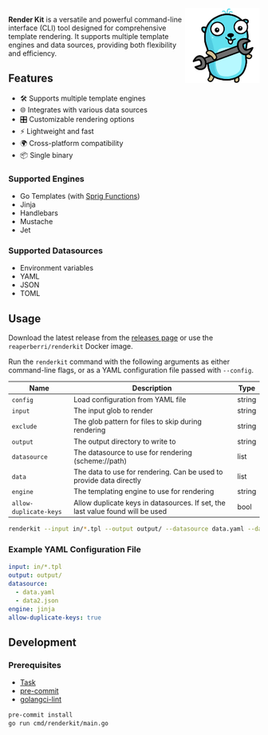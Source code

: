 <img src="assets/logo.svg" alt="Render Kit Logo" width="150px" align="right" />

**Render Kit** is a versatile and powerful command-line interface (CLI) tool designed for comprehensive template rendering. It supports multiple template engines and data sources, providing both flexibility and efficiency.

## Features

- 🛠️ Supports multiple template engines
- 🌐 Integrates with various data sources
- 🎛️ Customizable rendering options
- ⚡ Lightweight and fast
- 🌍 Cross-platform compatibility
- 📦 Single binary

### Supported Engines

- Go Templates (with [Sprig Functions](http://masterminds.github.io/sprig/))
- Jinja
- Handlebars
- Mustache
- Jet

### Supported Datasources

- Environment variables
- YAML
- JSON
- TOML

## Usage

Download the latest release from the [releases page](https://github.com/orellazri/renderkit/releases) or use the `reaperberri/renderkit` Docker image.

Run the `renderkit` command with the following arguments as either command-line flags, or as a YAML configuration file passed with `--config`.

| Name                   | Description                                                                    | Type   |
| ---------------------- | ------------------------------------------------------------------------------ | ------ |
| `config`               | Load configuration from YAML file                                              | string |
| `input`                | The input glob to render                                                       | string |
| `exclude`              | The glob pattern for files to skip during rendering                            | string |
| `output`               | The output directory to write to                                               | string |
| `datasource`           | The datasource to use for rendering (scheme://path)                            | list   |
| `data`                 | The data to use for rendering. Can be used to provide data directly            | list   |
| `engine`               | The templating engine to use for rendering                                     | string |
| `allow-duplicate-keys` | Allow duplicate keys in datasources. If set, the last value found will be used | bool   |

```bash
renderkit --input in/*.tpl --output output/ --datasource data.yaml --data myKey=myValue --engine jinja
```

### Example YAML Configuration File

```yaml
input: in/*.tpl
output: output/
datasource:
  - data.yaml
  - data2.json
engine: jinja
allow-duplicate-keys: true
```

## Development

### Prerequisites

- [Task](https://taskfile.dev/)
- [pre-commit](https://pre-commit.com/)
- [golangci-lint](https://github.com/golangci/golangci-lint)

```bash
pre-commit install
go run cmd/renderkit/main.go
```
